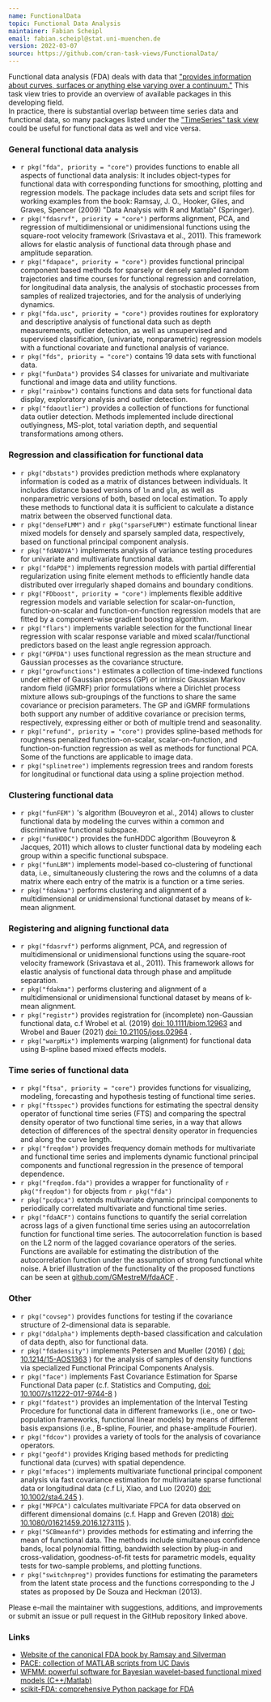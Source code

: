```yaml
---
name: FunctionalData
topic: Functional Data Analysis
maintainer: Fabian Scheipl
email: fabian.scheipl@stat.uni-muenchen.de
version: 2022-03-07
source: https://github.com/cran-task-views/FunctionalData/
---
```


Functional data analysis (FDA) deals with data that ["provides
information about curves, surfaces or anything else varying over a
continuum."](https://en.wikipedia.org/wiki/Functional_data_analysis)
This task view tries to provide an overview of available packages in this developing
field.  
In practice, there is substantial overlap between time series data and functional data,
so many packages listed under the ["TimeSeries" task view](https://CRAN.R-project.org/view=TimeSeries)
could be useful for functional data as well and vice versa.

### General functional data analysis

-   `r pkg("fda", priority = "core")` provides functions to
    enable all aspects of functional data analysis: It includes
    object-types for functional data with corresponding functions for
    smoothing, plotting and regression models. The package includes data
    sets and script files for working examples from the book: Ramsay, J.
    O., Hooker, Giles, and Graves, Spencer (2009) "Data Analysis with R
    and Matlab" (Springer).
-   `r pkg("fdasrvf", priority = "core")` performs alignment,
    PCA, and regression of multidimensional or unidimensional functions
    using the square-root velocity framework (Srivastava et al., 2011).
    This framework allows for elastic analysis of functional data
    through phase and amplitude separation.
-   `r pkg("fdapace", priority = "core")` provides functional
    principal component based methods for sparsely or densely sampled
    random trajectories and time courses for functional regression and
    correlation, for longitudinal data analysis, the analysis of
    stochastic processes from samples of realized trajectories, and for
    the analysis of underlying dynamics.
-   `r pkg("fda.usc", priority = "core")` provides routines
    for exploratory and descriptive analysis of functional data such as
    depth measurements, outlier detection, as well as unsupervised and
    supervised classification, (univariate, nonparametric) regression
    models with a functional covariate and functional analysis of
    variance.
-   `r pkg("fds", priority = "core")` contains 19 data sets
    with functional data.
-   `r pkg("funData")` provides S4 classes for univariate
    and multivariate functional and image data and utility functions.
-   `r pkg("rainbow")` contains functions and data sets for
    functional data display, exploratory analysis and outlier detection.
-   `r pkg("fdaoutlier")` provides a collection of functions
    for functional data outlier detection. Methods implemented include
    directional outlyingness, MS-plot, total variation depth, and
    sequential transformations among others.

### Regression and classification for functional data

-   `r pkg("dbstats")` provides prediction methods where
    explanatory information is coded as a matrix of distances between
    individuals. It includes distance based versions of
    `lm` and `glm`, as well as nonparametric versions of both, based on local estimation.
    To apply these methods to functional data it is sufficient to
    calculate a distance matrix between the observed functional data.
-   `r pkg("denseFLMM")` and `r pkg("sparseFLMM")` estimate functional linear mixed
    models for densely and sparsely sampled data, respectively, based on
    functional principal component analysis.
-   `r pkg("fdANOVA")` implements analysis of variance
    testing procedures for univariate and multivariate functional data.
-   `r pkg("fdaPDE")` implements regression models with partial differential regularization using finite element methods to efficiently handle data distributed over irregularly shaped domains and boundary conditions.
-   `r pkg("FDboost", priority = "core")` implements flexible
    additive regression models and variable selection for
    scalar-on-function, function-on-scalar and function-on-function
    regression models that are fitted by a component-wise gradient
    boosting algorithm.
-   `r pkg("flars")` implements variable selection for the
    functional linear regression with scalar response variable and mixed
    scalar/functional predictors based on the least angle regression
    approach.
-   `r pkg("GPFDA")` uses functional regression as the mean
    structure and Gaussian processes as the covariance structure.
-   `r pkg("growfunctions")` estimates a collection of
    time-indexed functions under either of Gaussian process (GP) or
    intrinsic Gaussian Markov random field (iGMRF) prior formulations
    where a Dirichlet process mixture allows sub-groupings of the
    functions to share the same covariance or precision parameters. The
    GP and iGMRF formulations both support any number of additive
    covariance or precision terms, respectively, expressing either or
    both of multiple trend and seasonality.
-   `r pkg("refund", priority = "core")` provides
    spline-based methods for roughness penalized function-on-scalar,
    scalar-on-function, and function-on-function regression as well as
    methods for functional PCA. Some of the functions are applicable to
    image data.
-   `r pkg("splinetree")` implements regression trees and
    random forests for longitudinal or functional data using a spline
    projection method.

### Clustering functional data

-   `r pkg("funFEM")` 's algorithm (Bouveyron et al., 2014)
    allows to cluster functional data by modeling the curves within a
    common and discriminative functional subspace.
-   `r pkg("funHDDC")` provides the funHDDC algorithm
    (Bouveyron & Jacques, 2011) which allows to cluster functional data
    by modeling each group within a specific functional subspace.
-   `r pkg("funLBM")` implements model-based co-clustering
    of functional data, i.e., simultaneously clustering the rows and the
    columns of a data matrix where each entry of the matrix is a
    function or a time series.
-   `r pkg("fdakma")` performs clustering and alignment of a
    multidimensional or unidimensional functional dataset by means of
    k-mean alignment.

### Registering and aligning functional data

-   `r pkg("fdasrvf")` performs alignment, PCA, and
    regression of multidimensional or unidimensional functions using the
    square-root velocity framework (Srivastava et al., 2011). This
    framework allows for elastic analysis of functional data through
    phase and amplitude separation.
-   `r pkg("fdakma")` performs clustering and alignment of a
    multidimensional or unidimensional functional dataset by means of
    k-mean alignment.
-   `r pkg("registr")` provides registration for
    (incomplete) non-Gaussian functional data, c.f Wrobel et al. (2019)
    [doi: 10.1111/biom.12963](https://doi.org/10.1111/biom.12963) and
    Wrobel and Bauer (2021) [doi:
    10.21105/joss.02964](https://doi.org/10.21105/joss.02964) .
-   `r pkg("warpMix")` implements warping (alignment) for
    functional data using B-spline based mixed effects models.

### Time series of functional data

-   `r pkg("ftsa", priority = "core")` provides functions for
    visualizing, modeling, forecasting and hypothesis testing of
    functional time series.
-   `r pkg("ftsspec")` provides functions for estimating the
    spectral density operator of functional time series (FTS) and
    comparing the spectral density operator of two functional time
    series, in a way that allows detection of differences of the
    spectral density operator in frequencies and along the curve length.
-   `r pkg("freqdom")` provides frequency domain methods for
    multivariate and functional time series and implements dynamic
    functional principal components and functional regression in the
    presence of temporal dependence.
-   `r pkg("freqdom.fda")` provides a wrapper for
    functionality of `r pkg("freqdom")` for objects from
    `r pkg("fda")`
-   `r pkg("pcdpca")` extends multivariate dynamic principal
    components to periodically correlated multivariate and functional
    time series.
-   `r pkg("fdaACF")` contains functions to quantify the
    serial correlation across lags of a given functional time series
    using an autocorrelation function for functional time series. The
    autocorrelation function is based on the L2 norm of the lagged
    covariance operators of the series. Functions are available for
    estimating the distribution of the autocorrelation function under
    the assumption of strong functional white noise. A brief
    illustration of the functionality of the proposed functions can be
    seen at
    [github.com/GMestreM/fdaACF](https://github.com/GMestreM/fdaACF) .

### Other

-   `r pkg("covsep")` provides functions for testing if the
    covariance structure of 2-dimensional data is separable.
-   `r pkg("ddalpha")` implements depth-based classification
    and calculation of data depth, also for functional data.
-   `r pkg("fdadensity")` implements Petersen and
    Mueller (2016) ( [doi:
    10.1214/15-AOS1363](https://doi.org/10.1214/15-AOS1363) ) for the
    analysis of samples of density functions via specialized Functional
    Principal Components Analysis.
-   `r pkg("face")` implements Fast Covariance Estimation
    for Sparse Functional Data paper (c.f. Statistics and Computing,
    [doi:
    10.1007/s11222-017-9744-8](https://doi.org/10.1007/s11222-017-9744-8)
    )
-   `r pkg("fdatest")` provides an implementation of the
    Interval Testing Procedure for functional data in different
    frameworks (i.e., one or two-population frameworks, functional
    linear models) by means of different basis expansions (i.e.,
    B-spline, Fourier, and phase-amplitude Fourier).
-   `r pkg("fdcov")` provides a variety of tools for the
    analysis of covariance operators.
-   `r pkg("geofd")` provides Kriging based methods for
    predicting functional data (curves) with spatial dependence.
-   `r pkg("mfaces")` implements multivariate functional
    principal component analysis via fast covariance estimation for
    multivariate sparse functional data or longitudinal data (c.f Li,
    Xiao, and Luo (2020) [doi:
    10.1002/sta4.245](https://doi.org/10.1002/sta4.245) ).
-   `r pkg("MFPCA")` calculates multivariate FPCA for data
    observed on different dimensional domains (c.f. Happ and Greven
    (2018) [doi:
    10.1080/01621459.2016.1273115](https://doi.org/10.1080/01621459.2016.1273115)
    ).
-   `r pkg("SCBmeanfd")` provides methods for estimating and
    inferring the mean of functional data. The methods include
    simultaneous confidence bands, local polynomial fitting, bandwidth
    selection by plug-in and cross-validation, goodness-of-fit tests for
    parametric models, equality tests for two-sample problems, and
    plotting functions.
-   `r pkg("switchnpreg")` provides functions for estimating
    the parameters from the latent state process and the functions
    corresponding to the J states as proposed by De Souza and Heckman
    (2013).

Please e-mail the maintainer with suggestions, additions, and
improvements or submit an issue or pull request in the GitHub repository
linked above.


### Links
-   [Website of the canonical FDA book by Ramsay and Silverman](http://www.psych.mcgill.ca/misc/fda/)
-   [PACE: collection of MATLAB scripts from UC Davis](http://www.stat.ucdavis.edu/PACE/)
-   [WFMM: powerful software for Bayesian wavelet-based functional mixed models (C++/Matlab)](https://biostatistics.mdanderson.org/softwaredownload/SingleSoftware.aspx?Software_Id=70)
-   [scikit-FDA: comprehensive Python package for FDA](https://fda.readthedocs.io)

